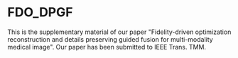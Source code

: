 # FDO_DPGF
This is the supplementary material of our paper "Fidelity-driven optimization reconstruction and details preserving guided fusion for multi-modality medical image". Our paper has been submitted to IEEE Trans. TMM.
